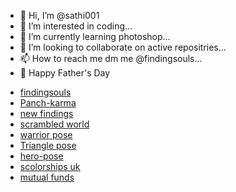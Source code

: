 - 👋 Hi, I’m @sathi001
- 👀 I’m interested in coding...
- 🌱 I’m currently learning photoshop...
- 💞️ I’m looking to collaborate on active repositries...
- 📫 How to reach me dm me  @findingsouls...
- :pizza: Happy Father's Day 

<!---
sathi001/sathi001 is a ✨ special ✨ repository because its `README.md` (this file) appears on your GitHub profile.
You can click the Preview link to take a look at your changes.
--->
<script async src="https://pagead2.googlesyndication.com/pagead/js/adsbygoogle.js?client=ca-pub-4116111877235940"
     crossorigin="anonymous"></script>
<!---
[https://studio.youtube.com/channel/UCBWeKrhS0csroxUyPW8bqhg/videos]
(https://www.youtube.com/channel/UCBWeKrhS0csroxUyPW8bqhg/about)
https://youtube.com/shorts/J5oUUvmz_fc?feature=share
https://youtu.be/TOjEwwVTLJk
https://youtube.com/shorts/5V9REHG9tzY?feature=share
https://youtube.com/shorts/QTyfRECssKo?feature=share
https://youtube.com/shorts/AwLUWJUdEoI?feature=share
https://youtube.com/shorts/dDwuUDV9UpE?feature=share
https://youtube.com/shorts/Oe6ZB70satA?feature=share
--->

- [findingsouls](https://findingsouls.quora.com/As-we-walk-along-the-way?ch=10&oid=70770631&share=131fbe0b&srid=uYqnwx&target_type=post)
- [Panch-karma](https://www.quora.com/profile/FindingSoul-1/For-those-who-want-to-go-deeply-into-yogic-and-Ayurvedic-cleansing-techniques-Pancha-karma-is-an-important-practice-to?ch=10&oid=70835851&share=ec02db6a&srid=uYqnwx&target_type=post )
- [new findings](https://www.quora.com/profile/FindingSoul-1/p-70847500?ch=10&oid=70847500&share=f6e45d10&srid=uYqnwx&target_type=post)
- [scrambled world](https://www.quora.com/profile/FindingSoul-1/p-71016187?ch=10&oid=71016187&share=1190ed9c&srid=uYqnwx&target_type=post)
- [warrior pose](https://findingsouls.quora.com/Virbhadra-Asan-Virbhadra-Asan-also-known-as-Warrior-pose-Veerbbhadra-is-the-Sanskrit-name-of-Warrior-pose-It-is-named?ch=10&oid=71009726&share=dbfa8253&srid=uYqnwx&target_type=post)
- [Triangle pose](https://www.quora.com/profile/FindingSoul-1/TRIKON-ASAN?ch=10&oid=71012450&share=1c17c19e&srid=uYqnwx&target_type=post)
- [hero-pose](https://www.quora.com/profile/FindingSoul-1/Hero-pose?ch=10&oid=71011932&share=4c157099&srid=uYqnwx&target_type=post)
- [scolorships uk](https://www.coventry.ac.uk/international-students-hub/campaigns/india-awareness-page/?utm_source=quora&utm_medium=image-ad&utm_campaign=cu-mea-int-202122-ph2-t26354&utm_content=quora-image-v2)
- [mutual funds ](https://findingsouls.quora.com/https-mudrex-onelink-me-RglH-mx2ni1gk-you-can-also-use-my-gift-voucher-M3983LLA-while-signing-up?ch=10&oid=71048024&share=bb3d56e2&srid=uYqnwx&target_type=post)
